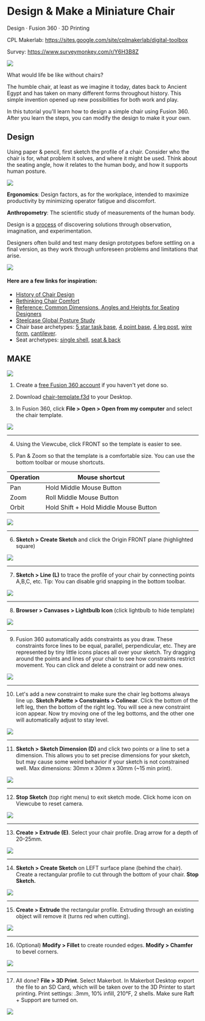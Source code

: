 # Design & Make a Miniature Chair
Design · Fusion 360 · 3D Printing

CPL Makerlab: https://sites.google.com/site/cplmakerlab/digital-toolbox

Survey: https://www.surveymonkey.com/r/Y6H3B8Z

![](assets/images/chair-header.png)

What would life be like without chairs?

The humble chair, at least as we imagine it today, dates back to Ancient Egypt and has taken on many different forms throughout history. This simple invention opened up new possibilities for both work and play.

In this tutorial you'll learn how to design a simple chair using Fusion 360. After you learn the steps, you can modify the design to make it your own. 

## Design

Using paper & pencil, first sketch the profile of a chair. Consider who the chair is for, what problem it solves, and where it might be used. Think about the seating angle, how it relates to the human body, and how it supports human posture.

![](assets/images/chair-examples.png) 

**Ergonomics**: Design factors, as for the workplace, intended to maximize productivity by minimizing operator fatigue and discomfort.

**Anthropometry**: The scientific study of measurements of the human body.

Design is a [process](https://dschool.stanford.edu/resources/design-thinking-bootleg) of discovering solutions through observation, imagination, and experimentation. 

Designers often build and test many design prototypes before settling on a final version, as they work through unforeseen problems and limitations that arise.

![](assets/images/ohara-bf4.png)

#### Here are a few links for inspiration:

- [History of Chair Design](http://coshamie.com/history-of-chair-design/)
- [Rethinking Chair Comfort](https://www.core77.com/posts/90066/Rethinking-Chair-Comfort)
- [Reference: Common Dimensions, Angles and Heights for Seating Designers](https://www.core77.com/posts/43422/Reference-Common-Dimensions-Angles-and-Heights-for-Seating-Designers)
- [Steelcase Global Posture Study](https://www.steelcase.com/content/uploads/2019/05/global-posture-study.pdf)
- Chair base archetypes: [5 star task base](http://www.suiteny.com/assets/upload/product_images/original/joint-5-star-base-1359.jpg), [4 point base](https://hivemodern.com/public_resources/full/patch-01-4leg-swivel-base-chair-jacco-bregonje-artifort-4.jpg), [4 leg post](http://www.cultfurniturehire.com/wp-content/uploads/2013/01/StackableNavyChair_Galvanized_angle.jpg), [wire form](https://www.hermanmiller.com/products/seating/side-chairs/eames-wire-chairs/), [cantilever](https://www.designformfurnishings.com/wp-content/uploads/2017/10/Cantilever-Chair.jpg). 
- Seat archetypes: [single shell](https://a.1stdibscdn.com/archivesE/upload/f_9224/f_3070652/_C8A7666_l.jpg), [seat & back](https://img0.etsystatic.com/000/0/5870588/il_fullxfull.274626840.jpg)

## MAKE

![](assets/images/make-steps.png)


1. Create a [free Fusion 360 account](https://knowledge.autodesk.com/support/fusion-360/learn-explore/caas/sfdcarticles/sfdcarticles/How-to-activate-start-up-or-educational-licensing-for-Fusion-360.html) if you haven't yet done so.

2. Download [chair-template.f3d](https://github.com/cpl-makerlab/miniature-chair/raw/master/templates/chair-template.f3d) to your Desktop.

3. In Fusion 360, click **File > Open > Open from my computer** and select the chair template.

![](assets/images/file-open/Large%20GIF%20(480x619).gif)

---

4. Using the Viewcube, click FRONT so the template is easier to see.

5. Pan & Zoom so that the template is a comfortable size. You can use the bottom toolbar or mouse shortcuts.

Operation | Mouse shortcut
--- | ---
Pan | Hold Middle Mouse Button 
Zoom | Roll Middle Mouse Button
Orbit | Hold Shift + Hold Middle Mouse Button


![](assets/images/orbit-pan-zoom/Large%20GIF%20(480x393).gif)

---

6. **Sketch > Create Sketch** and click the Origin FRONT plane (highlighted square)

![](assets/images/create-sketch/Large%20GIF%20(480x313).gif)

---

7. **Sketch > Line (L)** to trace the profile of your chair by connecting points A,B,C, etc. Tip: You can disable grid snapping in the bottom toolbar.

![](assets/images/draw-lines/Large%20GIF%20(480x506).gif)

---

8. **Browser > Canvases > Lightbulb Icon** (click lightbulb to hide template)

![](assets/images/hide-canvas/Large%20GIF%20(320x294).gif)

---

9. Fusion 360 automatically adds constraints as you draw. These constraints force lines to be equal, parallel, perpendicular, etc. They are represented by tiny little icons places all over your sketch. Try dragging around the points and lines of your chair to see how constraints restrict movement. You can click and delete a constraint or add new ones.

![](assets/images/play-constraints.gif)

---

10. Let's add a new constraint to make sure the chair leg bottoms always line up. **Sketch Palette > Constraints > Colinear**. Click the bottom of the left leg, then the bottom of the right leg. You will see a new constraint icon appear. Now try moving one of the leg bottoms, and the other one will automatically adjust to stay level.

![](assets/images/new-constraint.gif)

---

11. **Sketch > Sketch Dimension (D)** and click two points or a line to set a dimension. This allows you to set precise dimensions for your sketch, but may cause some weird behavior if your sketch is not constrained well. Max dimensions: 30mm x 30mm x 30mm (~15 min print).

![](assets/images/dimension.gif)

---

12. **Stop Sketch** (top right menu) to exit sketch mode. Click home icon on Viewcube to reset camera.

![](assets/images/stop-sketch.gif)

---

13. **Create > Extrude (E)**. Select your chair profile. Drag arrow for a depth of 20-25mm.

![](assets/images/extrude1.gif)

---

14. **Sketch > Create Sketch** on LEFT surface plane (behind the chair). Create a rectangular profile to cut through the bottom of your chair. **Stop Sketch.**

![](assets/images/rectangle-profile.gif)

---

15. **Create > Extrude** the rectangular profile. Extruding through an existing object will remove it (turns red when cutting).

![](assets/images/extrude2.gif)

---

16. (Optional) **Modify > Fillet** to create rounded edges. **Modify > Chamfer** to bevel corners.

![](assets/images/fillet.gif)

---

17. All done? **File > 3D Print**. Select Makerbot. In Makerbot Desktop export the file to an SD Card, which will be taken over to the 3D Printer to start printing.
Print settings: .3mm, 10% infill, 210°F, 2 shells. Make sure Raft + Support are turned on. 

![](assets/images/export.gif)





